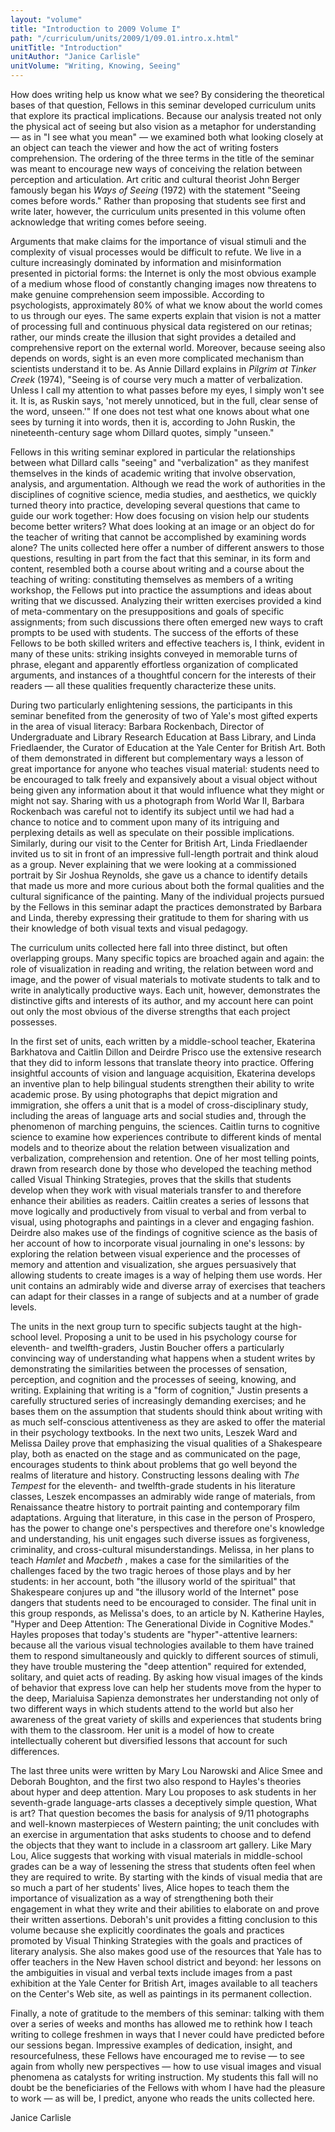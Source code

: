 ```yaml
---
layout: "volume"
title: "Introduction to 2009 Volume I"
path: "/curriculum/units/2009/1/09.01.intro.x.html"
unitTitle: "Introduction"
unitAuthor: "Janice Carlisle"
unitVolume: "Writing, Knowing, Seeing"
---
```

<body>
<p>
How does writing help us know what we see?  By considering the theoretical bases of that question, Fellows in this seminar developed curriculum units that explore its practical implications.  Because our analysis treated not only the physical act of seeing but also vision as a metaphor for understanding — as in "I see what you mean" — we examined both what looking closely at an object can teach the viewer and how the act of writing fosters comprehension.  The ordering of the three terms in the title of the seminar was meant to encourage new ways of conceiving the relation between perception and articulation.  Art critic and cultural theorist John Berger famously began his
<i>
Ways of Seeing
</i>
(1972) with the statement "Seeing comes before words."  Rather than proposing that students see first and write later, however, the curriculum units presented in this volume often acknowledge that writing comes before seeing.
</p>
<p>
Arguments that make claims for the importance of visual stimuli and the complexity of visual processes would be difficult to refute.  We live in a culture increasingly dominated by information and misinformation presented in pictorial forms:  the Internet is only the most obvious example of a medium whose flood of constantly changing images now threatens to make genuine comprehension seem impossible.  According to psychologists, approximately 80% of what we know about the world comes to us through our eyes.  The same experts explain that vision is not a matter of processing full and continuous physical data registered on our retinas; rather, our minds create the illusion that sight provides a detailed and comprehensive report on the external world.  Moreover, because seeing also depends on words, sight is an even more complicated mechanism than scientists understand it to be.  As Annie Dillard explains in
<i>
Pilgrim at Tinker Creek
</i>
(1974), "Seeing is of course very much a matter of verbalization.  Unless I call my attention to what passes before my eyes, I simply won't see it.  It is, as Ruskin says, 'not merely unnoticed, but in the full, clear sense of the word, unseen.'"  If one does not test what one knows about what one sees by turning it into words, then it is, according to John Ruskin, the nineteenth-century sage whom Dillard quotes, simply "unseen."
</p>
<p>
Fellows in this writing seminar explored in particular the relationships between what Dillard calls "seeing" and "verbalization" as they manifest themselves in the kinds of academic writing that involve observation, analysis, and argumentation.  Although we read the work of authorities in the disciplines of cognitive science, media studies, and aesthetics, we quickly turned theory into practice, developing several questions that came to guide our work together:  How does focusing on vision help our students become better writers?  What does looking at an image or an object do for the teacher of writing that cannot be accomplished by examining words alone?  The units collected here offer a number of different answers to those questions, resulting in part from the fact that this seminar, in its form and content, resembled both a course about writing and a course about the teaching of writing: constituting themselves as members of a writing workshop, the Fellows put into practice the assumptions and ideas about writing that we discussed.  Analyzing their written exercises provided a kind of meta-commentary on the presuppositions and goals of specific assignments; from such discussions there often emerged new ways to craft prompts to be used with students.  The success of the efforts of these Fellows to be both skilled writers and effective teachers is, I think, evident in many of these units: striking insights conveyed in memorable turns of phrase, elegant and apparently effortless organization of complicated arguments, and instances of a thoughtful concern for the interests of their readers — all these qualities frequently characterize these units.
</p>
<p>
During two particularly enlightening sessions, the participants in this seminar benefited from the generosity of two of Yale's most gifted experts in the area of visual literacy: Barbara Rockenbach, Director of Undergraduate and Library Research Education at Bass Library, and Linda Friedlaender, the Curator of Education at the Yale Center for British Art.  Both of them demonstrated in different but complementary ways a lesson of great importance for anyone who teaches visual material: students need to be encouraged to talk freely and expansively about a visual object without being given any information about it that would influence what they might or might not say.  Sharing with us a photograph from World War II, Barbara Rockenbach was careful not to identify its subject until we had had a chance to notice and to comment upon many of its intriguing and perplexing details as well as speculate on their possible implications.  Similarly, during our visit to the Center for British Art, Linda Friedlaender invited us to sit in front of an impressive full-length portrait and think aloud as a group.  Never explaining that we were looking at a commissioned portrait by Sir Joshua Reynolds, she gave us a chance to identify details that made us more and more curious about both the formal qualities and the cultural significance of the painting.  Many of the individual projects pursued by the Fellows in this seminar adapt the practices demonstrated by Barbara and Linda, thereby expressing their gratitude to them for sharing with us their knowledge of both visual texts and visual pedagogy.
</p>
<p>
The curriculum units collected here fall into three distinct, but often overlapping groups.  Many specific topics are broached again and again: the role of visualization in reading and writing, the relation between word and image, and the power of visual materials to motivate students to talk and to write in analytically productive ways.  Each unit, however, demonstrates the distinctive gifts and interests of its author, and my account here can point out only the most obvious of the diverse strengths that each project possesses.
</p>
<p>
In the first set of units, each written by a middle-school teacher, Ekaterina Barkhatova and Caitlin Dillon and Deirdre Prisco use the extensive research that they did to inform lessons that translate theory into practice.  Offering insightful accounts of vision and language acquisition, Ekaterina develops an inventive plan to help bilingual students strengthen their ability to write academic prose.  By using photographs that depict migration and immigration, she offers a unit that is a model of cross-disciplinary study, including the areas of language arts and social studies and, through the phenomenon of marching penguins, the sciences.  Caitlin turns to cognitive science to examine how experiences contribute to different kinds of mental models and to theorize about the relation between visualization and verbalization, comprehension and retention.  One of her most telling points, drawn from research done by those who developed the teaching method called Visual Thinking Strategies, proves that the skills that students develop when they work with visual materials transfer to and therefore enhance their abilities as readers.  Caitlin creates a series of lessons that move logically and productively from visual to verbal and from verbal to visual, using photographs and paintings in a clever and engaging fashion.  Deirdre also makes use of the findings of cognitive science as the basis of her account of how to incorporate visual journaling in one's lessons: by exploring the relation between visual experience and the processes of memory and attention and visualization, she argues persuasively that allowing students to create images is a way of helping them use words.  Her unit contains an admirably wide and diverse array of exercises that teachers can adapt for their classes in a range of subjects and at a number of grade levels.
</p>
<p>
The units in the next group turn to specific subjects taught at the high-school level.  Proposing a unit to be used in his psychology course for eleventh- and twelfth-graders, Justin Boucher offers a particularly convincing way of understanding what happens when a student writes by demonstrating the similarities between the processes of sensation, perception, and cognition and the processes of seeing, knowing, and writing.  Explaining that writing is a "form of cognition," Justin presents a carefully structured series of increasingly demanding exercises; and he bases them on the assumption that students should think about writing with as much self-conscious attentiveness as they are asked to offer the material in their psychology textbooks.  In the next two units, Leszek Ward and Melissa Dailey prove that emphasizing the visual qualities of a Shakespeare play, both as enacted on the stage and as communicated on the page, encourages students to think about problems that go well beyond the realms of literature and history.  Constructing lessons dealing with
<i>
The Tempest
</i>
for the eleventh- and twelfth-grade students in his literature classes, Leszek encompasses an admirably wide range of materials, from Renaissance theatre history to portrait painting and contemporary film adaptations.  Arguing that literature, in this case in the person of Prospero, has the power to change one's perspectives and therefore one's knowledge and understanding, his unit engages such diverse issues as forgiveness, criminality, and cross-cultural misunderstandings.  Melissa, in her plans to teach
<i>
Hamlet
</i>
and
<i>
Macbeth
</i>
, makes a case for the similarities of the challenges faced by the two tragic heroes of those plays and by her students:  in her account, both "the illusory world of the spiritual" that Shakespeare conjures up and "the illusory world of the Internet" pose dangers that students need to be encouraged to consider.  The final unit in this group responds, as Melissa's does, to an article by N. Katherine Hayles, "Hyper and Deep Attention:  The Generational Divide in Cognitive Modes."  Hayles proposes that today's students are "hyper"-attentive learners:  because all the various visual technologies available to them have trained them to respond simultaneously and quickly to different sources of stimuli, they have trouble mustering the "deep attention" required for extended, solitary, and quiet acts of reading.  By asking how visual images of the kinds of behavior that express love can help her students move from the hyper to the deep, Marialuisa Sapienza demonstrates her understanding not only of two different ways in which students attend to the world but also her awareness of the great variety of skills and experiences that students bring with them to the classroom.  Her unit is a model of how to create intellectually coherent but diversified lessons that account for such differences.
</p>
<p>
The last three units were written by Mary Lou Narowski and Alice Smee and Deborah Boughton, and the first two also respond to Hayles's theories about hyper and deep attention.  Mary Lou proposes to ask students in her seventh-grade language-arts classes a deceptively simple question, What is art?  That question becomes the basis for analysis of 9/11 photographs and well-known masterpieces of Western painting; the unit concludes with an exercise in argumentation that asks students to choose and to defend the objects that they want to include in a classroom art gallery.  Like Mary Lou, Alice suggests that working with visual materials in middle-school grades can be a way of lessening the stress that students often feel when they are required to write.  By starting with the kinds of visual media that are so much a part of her students' lives, Alice hopes to teach them the importance of visualization as a way of strengthening both their engagement in what they write and their abilities to elaborate on and prove their written assertions.  Deborah's unit provides a fitting conclusion to this volume because she explicitly coordinates the goals and practices promoted by Visual Thinking Strategies with the goals and practices of literary analysis.  She also makes good use of the resources that Yale has to offer teachers in the New Haven school district and beyond:  her lessons on the ambiguities in visual and verbal texts include images from a past exhibition at the Yale Center for British Art, images available to all teachers on the Center's Web site, as well as paintings in its permanent collection.
</p>
<p>
Finally, a note of gratitude to the members of this seminar: talking with them over a series of weeks and months has allowed me to rethink how I teach writing to college freshmen in ways that I never could have predicted before our sessions began.  Impressive examples of dedication, insight, and resourcefulness, these Fellows have encouraged me to revise — to see again from wholly new perspectives — how to use visual images and visual phenomena as catalysts for writing instruction.  My students this fall will no doubt be the beneficiaries of the Fellows with whom I have had the pleasure to work — as will be, I predict, anyone who reads the units collected here.
</p>
<p>
Janice Carlisle
</p>
</body>